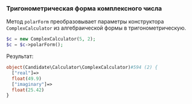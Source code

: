 ### Тригонометрическая форма комплексного числа

Метод `polarForm` преобразовывает параметры конструктора `ComplexCalculator` 
из алгебраической формы в тригонометрическую.

```php
$c = new ComplexCalculator(5, 2);
$c = $c->polarForm();
```

Результат:

```php
object(Candidate\Calculator\ComplexCalculator)#594 (2) {
  ["real"]=>
  float(49.9)
  ["imaginary"]=>
  float(25.42)
}
```